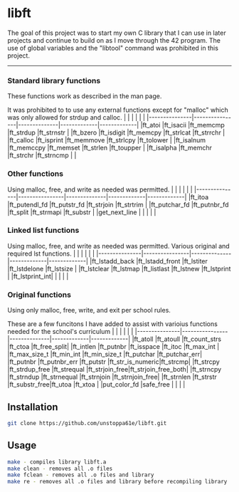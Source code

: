 # libft

The goal of this project was to start my own C library that I can use in later projects and continue to build on as I move through the 42 program.
The use of global variables and the "libtool" command was prohibited in this project.

----
### Standard library functions
These functions work as described in the man page.

It was prohibited to to use any external functions except for "malloc" which was only allowed for strdup and calloc.
|               |                |              |             |             |
|---------------|----------------|--------------|-------------|-------------|
|ft_atoi        |ft_isacii       |ft_memcmp     |ft_strdup    |ft_strnstr   |
|ft_bzero       |ft_isdigit      |ft_memcpy     |ft_strlcat   |ft_strrchr   |
|ft_calloc      |ft_isprint      |ft_memmove    |ft_strlcpy   |ft_tolower   |
|ft_isalnum     |ft_memccpy      |ft_memset     |ft_strlen    |ft_toupper   |
|ft_isalpha     |ft_memchr       |ft_strchr     |ft_strncmp   |             |

### Other functions
Using malloc, free, and write as needed was permitted.
|               |                |              |             |             |
|---------------|----------------|--------------|-------------|-------------|
|ft_itoa        |ft_putendl_fd   |ft_putstr_fd  |ft_strjoin   |ft_strtrim   |
|ft_putchar_fd  |ft_putnbr_fd    |ft_split      |ft_strmapi   |ft_substr    |
|get_next_line  |                |              |             |             |

### Linked list functions
Using malloc, free, and write as needed was permitted. Various original and required lst functions.
|               |                |              |             |             |
|---------------|----------------|--------------|-------------|-------------|
|ft_lstadd_back |ft_lstadd_front |ft_lstiter    |ft_lstdelone |ft_lstsize   |
|ft_lstclear    |ft_lstmap       |ft_listlast   |ft_lstnew    |ft_lstprint  |
|ft_lstprint_int|                |              |             |             |

### Original functions
Using only malloc, free, write, and exit per school rules.

These are a few funcitons I have added to assist with varioius functions needed for the school's curriculum
|               |                |              |             |             |
|---------------|----------------|--------------|-------------|-------------|
|ft_atoll       |ft_atoull       |ft_count_strs |ft_ctoa      |ft_free_split|
|ft_intlen      |ft_putnbr       |ft_isspace    |ft_itoc      |ft_max_int   |
|ft_max_size_t  |ft_min_int      |ft_min_size_t |ft_putchar   |ft_putchar_err|
|ft_putnbr      |ft_putnbr_err   |ft_putstr     |ft_str_is_numeric|ft_strcmp|
|ft_strcpy      |ft_strdup_free  |ft_strequal   |ft_strjoin_free|ft_strjoin_free_both|
|ft_strncpy     |ft_strndup      |ft_strnequal  |ft_strnjoin  |ft_strnjoin_free|
|ft_strnlen     |ft_strstr       |ft_substr_free|ft_utoa      |ft_xtoa      |
|put_color_fd   |safe_free       |              |             |             |

## Installation
```bash
git clone https://github.com/unstoppa61e/libft.git
```
## Usage
```bash
make - compiles library libft.a
make clean - removes all .o files
make fclean - removes all .o files and library
make re - removes all .o files and library before recompiling library
```
